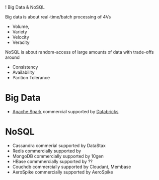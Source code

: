 ! Big Data  & NoSQL

Big data is about real-time/batch processing of 4Vs
* Volume, 
* Variety
* Velocity
* Veracity

NoSQL is about random-access of large amounts of data with trade-offs around
* Consistency
* Availability
* Parition Tolerance

# Big Data 

* [Apache Spark](http://spark.apache.org) commercial supported by [Databricks](http://www.databricks.com)


# NoSQL

* Cassandra commerial supported by DataStax
* Redis commercially supported by 
* MongoDB commercially supported by 10gen
* HBase commmercially supported by ??
* Couchdb commercially supported by Cloudant, Membase
* AeroSpike commercially supported by AeroSpike


